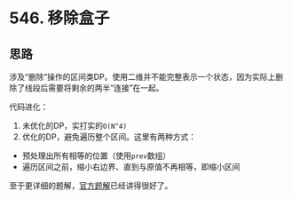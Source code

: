 # 546. 移除盒子

## 思路

涉及“删除”操作的区间类DP。使用二维并不能完整表示一个状态，因为实际上删除了线段后需要将剩余的两半“连接”在一起。

代码进化：

1. 未优化的DP，实打实的`O(N^4)`
1. 优化的DP，避免遍历整个区间。这里有两种方式：
  - 预处理出所有相等的位置（使用`prev`数组）
  - 遍历区间之前，缩小右边界、直到与原值不再相等，即缩小区间

至于更详细的题解，[官方题解](https://leetcode-cn.com/problems/remove-boxes/solution/yi-chu-he-zi-by-leetcode-solution/)已经讲得很好了。
